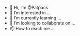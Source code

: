 - 👋 Hi, I’m @Patpacs
- 👀 I’m interested in ...
- 🌱 I’m currently learning ...
- 💞️ I’m looking to collaborate on ...
- 📫 How to reach me ...

<!---
Patpacs/Patpacs is a ✨ special ✨ repository because its `README.md` (this file) appears on your GitHub profile.
You can click the Preview link to take a look at your changes.
--->
